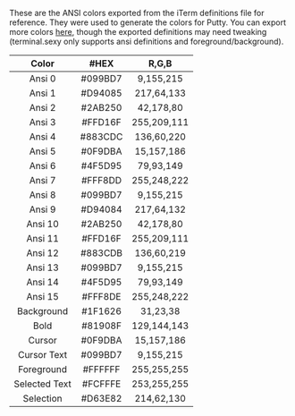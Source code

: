 These are the ANSI colors exported from the iTerm definitions file for reference. They were used to generate the colors for Putty. You can export more colors [here](https://terminal.sexy/#HxYm____CZvX2UCFKrJQ_9FviDzcD526T12V__jdCZvX2UCEKrJQ_9FviDzbCZvXT12V__je), though the exported definitions may need tweaking (terminal.sexy only supports ansi definitions and foreground/background).

| Color | #HEX | R,G,B |
| :-----: | :-----: | :-----: |
| Ansi 0 | #099BD7 | 9,155,215 |
| Ansi 1 | #D94085 | 217,64,133 |
| Ansi 2 | #2AB250 | 42,178,80 |
| Ansi 3 | #FFD16F | 255,209,111 |
| Ansi 4 | #883CDC | 136,60,220 |
| Ansi 5 | #0F9DBA | 15,157,186 |
| Ansi 6 | #4F5D95 | 79,93,149 |
| Ansi 7 | #FFF8DD | 255,248,222 |
| Ansi 8 | #099BD7 | 9,155,215 |
| Ansi 9 | #D94084 | 217,64,132 |
| Ansi 10 | #2AB250 | 42,178,80 |
| Ansi 11 | #FFD16F | 255,209,111 |
| Ansi 12 | #883CDB | 136,60,219 |
| Ansi 13 | #099BD7 | 9,155,215 |
| Ansi 14 | #4F5D95 | 79,93,149 |
| Ansi 15 | #FFF8DE | 255,248,222 |
| Background | #1F1626 | 31,23,38 |
| Bold | #81908F | 129,144,143 |
| Cursor | #0F9DBA | 15,157,186 |
| Cursor Text | #099BD7 | 9,155,215 |
| Foreground | #FFFFFF | 255,255,255 |
| Selected Text | #FCFFFE | 253,255,255 |
| Selection | #D63E82 | 214,62,130 |
